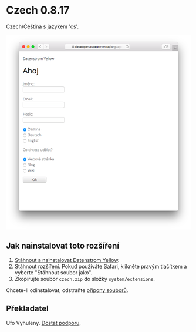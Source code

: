 Czech 0.8.17
============
Czech/Čeština s jazykem 'cs'.

<p align="center"><img src="czech-screenshot.png?raw=true" alt="Screenshot"></p>

## Jak nainstalovat toto rozšíření

1. [Stáhnout a nainstalovat Datenstrom Yellow](https://github.com/datenstrom/yellow/).
2. [Stáhnout rozšíření](https://github.com/datenstrom/yellow-extensions/raw/master/zip/czech.zip). Pokud používáte Safari, klikněte pravým tlačítkem a vyberte "Stáhnout soubor jako".
3. Zkopírujte soubor `czech.zip` do složky `system/extensions`.

Chcete-li odinstalovat, odstraňte [přípony souborů](extension.ini).

## Překladatel

Ufo Vyhuleny. [Dostat podporu](https://extensions.datenstrom.se/help/).
